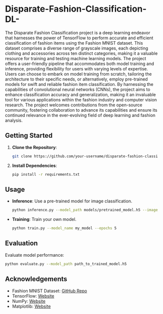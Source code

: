 # Disparate-Fashion-Classification-DL-

The Disparate Fashion Classification project is a deep learning endeavor that harnesses the power of TensorFlow to perform accurate and efficient classification of fashion items using the Fashion MNIST dataset. This dataset comprises a diverse range of grayscale images, each depicting clothing and accessories across ten distinct categories, making it a valuable resource for training and testing machine learning models. The project offers a user-friendly pipeline that accommodates both model training and inference, providing flexibility for users with varying levels of expertise. Users can choose to embark on model training from scratch, tailoring the architecture to their specific needs, or alternatively, employ pre-trained models for swift and reliable fashion item classification. By harnessing the capabilities of convolutional neural networks (CNNs), the project aims to enhance classification accuracy and generalization, making it an invaluable tool for various applications within the fashion industry and computer vision research. The project welcomes contributions from the open-source community, fostering collaboration to advance its capabilities and ensure its continued relevance in the ever-evolving field of deep learning and fashion analysis.



## Getting Started

1. **Clone the Repository**: 
   ```sh
   git clone https://github.com/your-username/disparate-fashion-classification.git
   ```

2. **Install Dependencies**: 
   ```sh
   pip install -r requirements.txt
   ```

## Usage

- **Inference**: Use a pre-trained model for image classification.
  ```sh
  python inference.py --model_path models/pretrained_model.h5 --image_path path_to_image.jpg
  ```

- **Training**: Train your own model.
  ```sh
  python train.py --model_name my_model --epochs 5
  ```


## Evaluation

Evaluate model performance:
```sh
python evaluate.py --model_path path_to_trained_model.h5
```



## Acknowledgements

- Fashion MNIST Dataset: [GitHub Repo](https://github.com/zalandoresearch/fashion-mnist)
- TensorFlow: [Website](https://www.tensorflow.org/)
- NumPy: [Website](https://numpy.org/)
- Matplotlib: [Website](https://matplotlib.org/)



